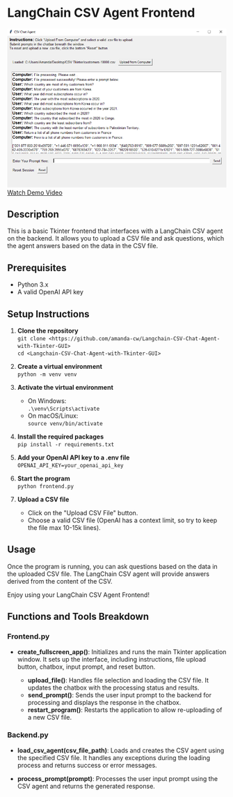 # LangChain CSV Agent Frontend

![CSV-Agent-View](img/csvagent.png)
[Watch Demo Video](https://youtu.be/wsW8Sp6VYUw)

## Description

This is a basic Tkinter frontend that interfaces with a LangChain CSV agent on the backend. It allows you to upload a CSV file and ask questions, which the agent answers based on the data in the CSV file.

## Prerequisites

- Python 3.x
- A valid OpenAI API key

## Setup Instructions

1. **Clone the repository**  
   `git clone <https://github.com/amanda-cw/Langchain-CSV-Chat-Agent-with-Tkinter-GUI>`  
   `cd <Langchain-CSV-Chat-Agent-with-Tkinter-GUI>`

2. **Create a virtual environment**  
   `python -m venv venv`

3. **Activate the virtual environment**
   - On Windows:  
     `.\venv\Scripts\activate`
   - On macOS/Linux:  
     `source venv/bin/activate`

4. **Install the required packages**  
   `pip install -r requirements.txt`

5. **Add your OpenAI API key to a .env file**  
   `OPENAI_API_KEY=your_openai_api_key`

6. **Start the program**  
   `python frontend.py`

7. **Upload a CSV file**
   - Click on the "Upload CSV File" button.
   - Choose a valid CSV file (OpenAI has a context limit, so try to keep the file max 10-15k lines).

## Usage

Once the program is running, you can ask questions based on the data in the uploaded CSV file. The LangChain CSV agent will provide answers derived from the content of the CSV.

Enjoy using your LangChain CSV Agent Frontend!

## Functions and Tools Breakdown

### Frontend.py

- **create_fullscreen_app()**: Initializes and runs the main Tkinter application window. It sets up the interface, including instructions, file upload button, chatbox, input prompt, and reset button.

  - **upload_file()**: Handles file selection and loading the CSV file. It updates the chatbox with the processing status and results.
  - **send_prompt()**: Sends the user input prompt to the backend for processing and displays the response in the chatbox.
  - **restart_program()**: Restarts the application to allow re-uploading of a new CSV file.

### Backend.py

- **load_csv_agent(csv_file_path)**: Loads and creates the CSV agent using the specified CSV file. It handles any exceptions during the loading process and returns success or error messages.

- **process_prompt(prompt)**: Processes the user input prompt using the CSV agent and returns the generated response.


